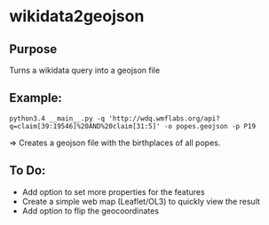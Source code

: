 # wikidata2geojson

## Purpose

Turns a wikidata query into a geojson file

## Example:
`python3.4 __main__.py -q 'http://wdq.wmflabs.org/api?q=claim[39:19546]%20AND%20claim[31:5]' -o popes.geojson -p P19`

=> Creates a geojson file with the birthplaces of all popes.

## To Do:

* Add option to set more properties for the features
* Create a simple web map (Leaflet/OL3) to quickly
view the result
* Add option to flip the geocoordinates 
